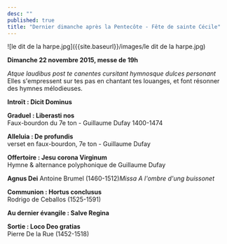 ```yaml
---
desc: ""
published: true
title: "Dernier dimanche après la Pentecôte - Fête de sainte Cécile"
---
```






![le dit de la harpe.jpg]({{site.baseurl}}/images/le dit de la harpe.jpg)

**Dimanche 22 novembre 2015, messe de 19h**

*Atque laudibus post te canentes cursitant hymnosque dulces personant*  
Elles s'empressent sur tes pas en chantant tes louanges, et font résonner des hymnes mélodieuses.

**Introït : Dicit Dominus**

**Graduel : Liberasti nos**  
Faux-bourdon du 7e ton - Guillaume Dufay 1400-1474

**Alleluia : De profundis**  
verset en faux-bourdon, 7e ton - Guillaume Dufay

**Offertoire : Jesu corona Virginum**  
Hymne & alternance polyphonique de Guillaume Dufay

**Agnus Dei**
Antoine Brumel (1460-1512)*Missa A l'ombre d'ung buissonet*

**Communion : Hortus conclusus**  
Rodrigo de Ceballos (1525-1591)

**Au dernier évangile : Salve Regina**

**Sortie : Loco Deo gratias**  
Pierre De la Rue (1452-1518)
